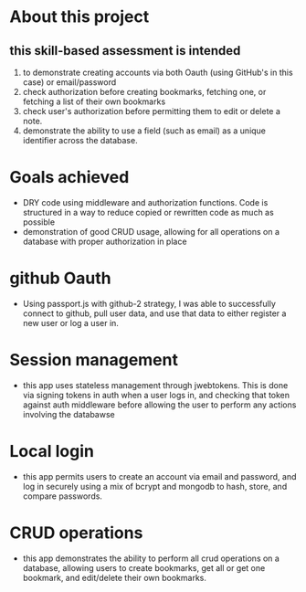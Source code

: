 # About this project
## this skill-based assessment is intended
1. to demonstrate creating accounts via both Oauth (using GitHub's in this case) or email/password
2. check authorization before creating bookmarks, fetching one, or fetching a list of their own bookmarks
3. check user's authorization before permitting them to edit or delete a note.
4. demonstrate the ability to use a field (such as email) as a unique identifier across the database.


# Goals achieved
- DRY code using middleware and authorization functions.  Code is structured in a way to reduce copied or rewritten code as much as possible
- demonstration of good CRUD usage, allowing for all operations on a database with proper authorization in place

# github Oauth
- Using passport.js with github-2 strategy, I was able to successfully connect to github, pull user data, and use that data to either register a new user or log a user in.

# Session management
- this app uses stateless management through jwebtokens.  This is done via signing tokens in auth when a user logs in, and checking that token against auth middleware before allowing the user to perform any actions involving the databawse

# Local login
- this app permits users to create an account via email and password, and log in securely using a mix of bcrypt and mongodb to hash, store, and compare passwords.

# CRUD operations
- this app demonstrates the ability to perform all crud operations on a database, allowing users to create bookmarks, get all or get one bookmark, and edit/delete their own bookmarks.

  

